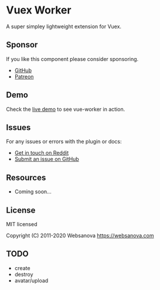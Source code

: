 # Vuex Worker

A super simpley lightweight extension for Vuex.


## Sponsor

If you like this component please consider sponsoring.

* [GitHub](https://github.com/sponsors/websanova)
* [Patreon](https://patreon.com/websanova)


## Demo

Check the [live demo](https://vue-worker.websanova.com) to see vue-worker in action.


## Issues

For any issues or errors with the plugin or docs:

* [Get in touch on Reddit](https://reddit.com/r/websanova)
* [Submit an issue on GitHub](https://github.com/websanova/vuex-worker/issues)


## Resources

* Coming soon...


## License

MIT licensed

Copyright (C) 2011-2020 Websanova https://websanova.com


## TODO

- create
- destroy
- avatar/upload